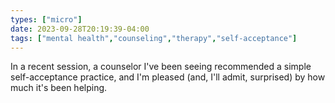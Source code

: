 ```yaml
---
types: ["micro"]
date: 2023-09-28T20:19:39-04:00
tags: ["mental health","counseling","therapy","self-acceptance"]
---
```

In a recent session, a counselor I've been seeing recommended a simple self-acceptance practice, and I'm pleased (and, I'll admit, surprised) by how much it's been helping.
